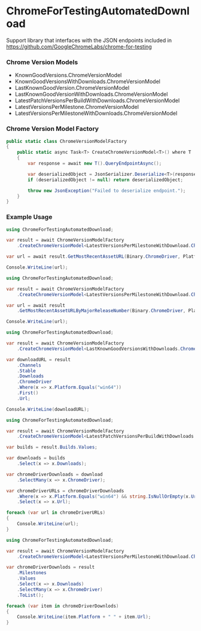 # ChromeForTestingAutomatedDownload

Support library that interfaces with the JSON endpoints included in https://github.com/GoogleChromeLabs/chrome-for-testing

### Chrome Version Models

* KnownGoodVersions.ChromeVersionModel
* KnownGoodVersionsWithDownloads.ChromeVersionModel
* LastKnownGoodVersion.ChromeVersionModel
* LastKnownGoodVersionWithDownloads.ChromeVersionModel
* LatestPatchVersionsPerBuildWithDownloads.ChromeVersionModel
* LatestVersionsPerMilestone.ChromeVersionModel
* LatestVersionsPerMilestoneWithDownloads.ChromeVersionModel

### Chrome Version Model Factory

```csharp
public static class ChromeVersionModelFactory
{
    public static async Task<T> CreateChromeVersionModel<T>() where T : IChromeVersionModel, new()
    {
        var response = await new T().QueryEndpointAsync();

        var deserializedObject = JsonSerializer.Deserialize<T>(response);
        if (deserializedObject != null) return deserializedObject;

        throw new JsonException("Failed to deserialize endpoint.");
    }
}
```

### Example Usage

```csharp
using ChromeForTestingAutomatedDownload;

var result = await ChromeVersionModelFactory
    .CreateChromeVersionModel<LatestVersionsPerMilestoneWithDownload.ChromeVersionModel>();

var url = await result.GetMostRecentAssetURL(Binary.ChromeDriver, Platform.MacX64);

Console.WriteLine(url);
```

```csharp
using ChromeForTestingAutomatedDownload;

var result = await ChromeVersionModelFactory
    .CreateChromeVersionModel<LatestVersionsPerMilestoneWithDownload.ChromeVersionModel>();

var url = await result
    .GetMostRecentAssetURLByMajorReleaseNumber(Binary.ChromeDriver, Platform.Win64, 118);

Console.WriteLine(url);
```

```csharp
using ChromeForTestingAutomatedDownload;

var result = await ChromeVersionModelFactory
    .CreateChromeVersionModel<LastKnownGoodVersionsWithDownloads.ChromeVersionModel>();

var downloadURL = result
    .Channels
    .Stable
    .Downloads
    .ChromeDriver
    .Where(x => x.Platform.Equals("win64"))
    .First()
    .Url;

Console.WriteLine(downloadURL);
```

```csharp
using ChromeForTestingAutomatedDownload;

var result = await ChromeVersionModelFactory
    .CreateChromeVersionModel<LatestPatchVersionsPerBuildWithDownloads.ChromeVersionModel>();

var builds = result.Builds.Values;

var downloads = builds
    .Select(x => x.Downloads);

var chromeDriverDownloads = download
    .SelectMany(x => x.ChromeDriver);

var chromeDriverURLs = chromeDriverDownloads
    .Where(x => x.Platform.Equals("win64") && string.IsNullOrEmpty(x.Url) == false)
    .Select(x => x.Url);

foreach (var url in chromeDriverURLs)
{
    Console.WriteLine(url);
}
```

```csharp
using ChromeForTestingAutomatedDownload;

var result = await ChromeVersionModelFactory
    .CreateChromeVersionModel<LatestVersionsPerMilestoneWithDownload.ChromeVersionModel>();

var chromeDriverDownlods = result
    .Milestones
    .Values
    .Select(x => x.Downloads)
    .SelectMany(x => x.ChromeDriver)
    .ToList();

foreach (var item in chromeDriverDownlods)
{
    Console.WriteLine(item.Platform + " " + item.Url);
}
```

